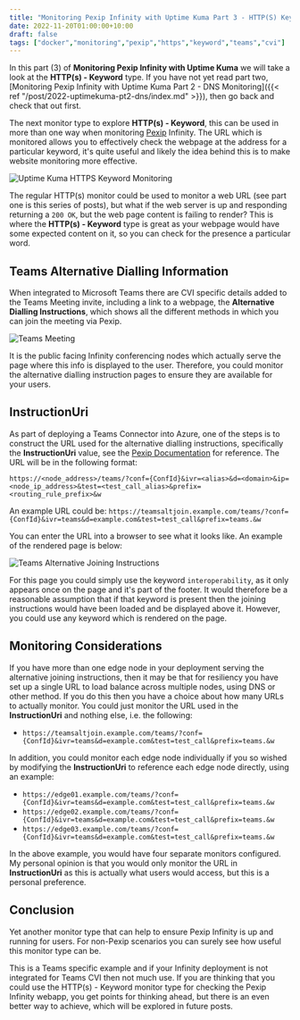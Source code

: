 ```yaml
---
title: "Monitoring Pexip Infinity with Uptime Kuma Part 3 - HTTP(S) Keyword Monitoring"
date: 2022-11-20T01:00:00+10:00
draft: false
tags: ["docker","monitoring","pexip","https","keyword","teams","cvi"]
---
```


In this part (3) of **Monitoring Pexip Infinity with Uptime Kuma** we will take a look at the **HTTP(s) - Keyword** type. If you have not yet read part two, [Monitoring Pexip Infinity with Uptime Kuma Part 2 - DNS Monitoring]({{< ref "/post/2022-uptimekuma-pt2-dns/index.md" >}}), then go back and check that out first.

The next monitor type to explore **HTTP(s) - Keyword**, this can be used in more than one way when monitoring [Pexip](https://www.pexip.com) Infinity. The URL which is monitored allows you to effectively check the webpage at the address for a particular keyword, it's quite useful and likely the idea behind this is to make website monitoring more effective.

![Uptime Kuma HTTPS Keyword Monitoring](/post/2022-uptimekuma-pt3-httpskw/https-keyword1.png#center "Uptime Kuma HTTPS Keyword Monitoring")

The regular HTTP(s) monitor could be used to monitor a web URL (see part one is this series of posts), but what if the web server is up and responding returning a `200 OK`, but the web page content is failing to render? This is where the **HTTP(s) - Keyword** type is great as your webpage would have some expected content on it, so you can check for the presence a particular word.

## Teams Alternative Dialling Information
When integrated to Microsoft Teams there are CVI specific details added to the Teams Meeting invite, including a link to a webpage, the **Alternative Dialling Instructions**, which shows all the different methods in which you can join the meeting via Pexip.

![Teams Meeting](/post/2022-uptimekuma-pt3-httpskw/teams-invite.png#center "Teams Meeting")

It is the public facing Infinity conferencing nodes which actually serve the page where this info is displayed to the user. Therefore, you could monitor the alternative dialling instruction pages to ensure they are available for your users.

## InstructionUri
As part of deploying a Teams Connector into Azure, one of the steps is to construct the URL used for the alternative dialling instructions, specifically the **InstructionUri** value, see the [Pexip Documentation](https://docs.pexip.com/admin/teams_connector.htm#authorize_lobby) for reference. The URL will be in the following format:

`https://<node_address>/teams/?conf={ConfId}&ivr=<alias>&d=<domain>&ip=<node_ip_address>&test=<test_call_alias>&prefix=<routing_rule_prefix>&w`

An example URL could be: `https://teamsaltjoin.example.com/teams/?conf={ConfId}&ivr=teams&d=example.com&test=test_call&prefix=teams.&w`

You can enter the URL into a browser to see what it looks like. An example of the rendered page is below:

![Teams Alternative Joining Instructions](/post/2022-uptimekuma-pt3-httpskw/alt-dialling.png#center "Teams Alternative Joining Instructions")

For this page you could simply use the keyword `interoperability`, as it only appears once on the page and it's part of the footer. It would therefore be a reasonable assumption that if that keyword is present then the joining instructions would have been loaded and be displayed above it. However, you could use any keyword which is rendered on the page.

## Monitoring Considerations
If you have more than one edge node in your deployment serving the alternative joining instructions, then it may be that for resiliency you have set up a single URL to load balance across multiple nodes, using DNS or other method. If you do this then you have a choice about how many URLs to actually monitor. You could just monitor the URL used in the **InstructionUri** and nothing else, i.e. the following:

- `https://teamsaltjoin.example.com/teams/?conf={ConfId}&ivr=teams&d=example.com&test=test_call&prefix=teams.&w`

In addition, you could monitor each edge node individually if you so wished by modifying the **InstructionUri** to reference each edge node directly, using an example:

- `https://edge01.example.com/teams/?conf={ConfId}&ivr=teams&d=example.com&test=test_call&prefix=teams.&w`
- `https://edge02.example.com/teams/?conf={ConfId}&ivr=teams&d=example.com&test=test_call&prefix=teams.&w`
- `https://edge03.example.com/teams/?conf={ConfId}&ivr=teams&d=example.com&test=test_call&prefix=teams.&w`

In the above example, you would have four separate monitors configured. My personal opinion is that you would only monitor the URL in **InstructionUri** as this is actually what users would access, but this is a personal preference.

## Conclusion
Yet another monitor type that can help to ensure Pexip Infinity is up and running for users. For non-Pexip scenarios you can surely see how useful this monitor type can be.

This is a Teams specific example and if your Infinity deployment is not integrated for Teams CVI then not much use. If you are thinking that you could use the HTTP(s) - Keyword monitor type for checking the Pexip Infinity webapp, you get points for thinking ahead, but there is an even better way to achieve, which will be explored in future posts.
